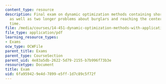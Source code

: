 ```yaml
---
content_type: resource
description: Final exam on dynamic optimization methods containing short problems
  as well as two longer problems about burglars and reaching the center in continuous
  time.
file: /media/courses/14-451-dynamic-optimization-methods-with-applications-fall-2009/6fa959429e4d7899e5ff1d7c89c5f72f_MIT14_451F09_exam2009.pdf
file_type: application/pdf
learning_resource_types:
- Exams
ocw_type: OCWFile
parent_title: Exams
parent_type: CourseSection
parent_uid: 4e83a5db-2622-5d79-2155-b7b996f73b3e
resourcetype: Document
title: Exam
uid: 6fa95942-9e4d-7899-e5ff-1d7c89c5f72f
---
```

